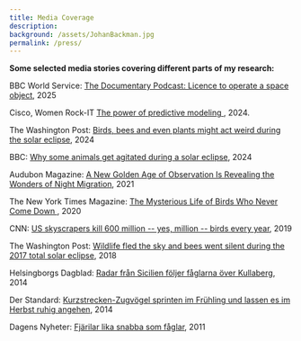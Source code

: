 ```yaml
---
title: Media Coverage
description: 
background: /assets/JohanBackman.jpg
permalink: /press/
---
```

  
**Some selected media stories covering different parts of my research:**

BBC World Service: [The Documentary Podcast: Licence to operate a space object](https://www.bbc.co.uk/sounds/play/p0khf5lj), 2025

Cisco, Women Rock-IT  [The power of predictive modeling ](https://www.cisco.com/c/m/en_sg/partners/women-rock-it/presentations.html?socialshare=lightbox-predictive), 2024.

The Washington Post: [Birds, bees and even plants might act weird during the solar eclipse](https://www.washingtonpost.com/science/2024/03/26/total-solar-eclipse-animals-react), 2024

BBC: [Why some animals get agitated during a solar eclipse](https://www.bbc.com/future/article/20240405-solar-eclipse-2024-effect-on-animals), 2024

Audubon Magazine: [A New Golden Age of Observation Is Revealing the Wonders of Night Migration](https://www.audubon.org/node/366450), 2021
  
The New York Times Magazine: [The Mysterious Life of Birds Who Never Come Down ](https://www.nytimes.com/2020/07/29/magazine/vesper-flights.html), 2020  
  
CNN: [US skyscrapers kill 600 million -- yes, million -- birds every year](https://edition.cnn.com/2019/04/08/americas/bird-building-collisions-scli-intl-scn/index.html), 2019
  
The Washington Post: [Wildlife fled the sky and bees went silent during the 2017 total solar eclipse](https://www.washingtonpost.com/science/2018/11/14/wildlife-fled-sky-bees-went-silent-during-total-eclipse/), 2018
  
Helsingborgs Dagblad: [Radar från Sicilien följer fåglarna över Kullaberg](https://www.hd.se/2015-10-05/radar-fran-sicilien-foljer-faglarna-over-kullaberg), 2014
  
Der Standard: [Kurzstrecken-Zugvögel sprinten im Frühling und lassen es im Herbst ruhig angehen](https://www.derstandard.at/story/2000005085641/kurzstrecken-zugvoegel-sprinten-im-fruehling-und-lassen-es-im-herbst), 2014
  
Dagens Nyheter: [Fjärilar lika snabba som fåglar](https://www.dn.se/nyheter/vetenskap/fjarilar-lika-snabba-som-faglar/), 2011